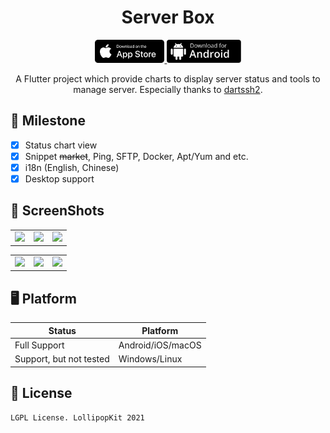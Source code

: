 <!-- Title-->
<p align="center">
  <h1 align="center">Server Box</h1>
</p>

<!-- Badges-->
<p align="center">
  <a href="https://apps.apple.com/app/serverbox-status-tools/id1586449703">
    <img style="height: 37px" src="screenshots/appstore.svg">
  </a>
  <a href="https://github.com/LollipopKit/flutter_server_box/releases/latest">
    <img style="height: 37px" src="screenshots/dl-android.svg">
  </a>
</p>

<p align="center">
A Flutter project which provide charts to display server status and tools to manage server. Especially thanks to <a href="https://github.com/TerminalStudio/dartssh2">dartssh2</a>.
</p>


## 🔖 Milestone
- [x] Status chart view
- [x] Snippet ~~market~~, Ping, SFTP, Docker, Apt/Yum and etc.
- [x] i18n (English, Chinese)
- [x] Desktop support

## 📱 ScreenShots
<table>
  <tr>
    <td>
	    <img width="200px" src="https://raw.githubusercontent.com/LollipopKit/flutter_server_monitor_toolbox/main/screenshots/server.jpg">
    </td>
    <td>
	    <img width="200px" src="https://raw.githubusercontent.com/LollipopKit/flutter_server_monitor_toolbox/main/screenshots/server_detail.png">
    </td>
    <td>
	    <img width="200px" src="https://raw.githubusercontent.com/LollipopKit/flutter_server_monitor_toolbox/main/screenshots/convert.png">
    </td>
  </tr>
</table>
<table>
  <tr>
    <td>
	    <img width="200px" src="https://raw.githubusercontent.com/LollipopKit/flutter_server_monitor_toolbox/main/screenshots/ping.png">
    </td>
    <td>
	    <img width="200px" src="https://raw.githubusercontent.com/LollipopKit/flutter_server_monitor_toolbox/main/screenshots/apt.png">
    </td>
    <td>
	    <img width="200px" src="https://raw.githubusercontent.com/LollipopKit/flutter_server_monitor_toolbox/main/screenshots/docker.png">
    </td>
  </tr>
</table>

## 🖥 Platform
Status|Platform 
--|--|
Full Support|Android/iOS/macOS
Support, but not tested|Windows/Linux


## 📝 License
`LGPL License. LollipopKit 2021`
